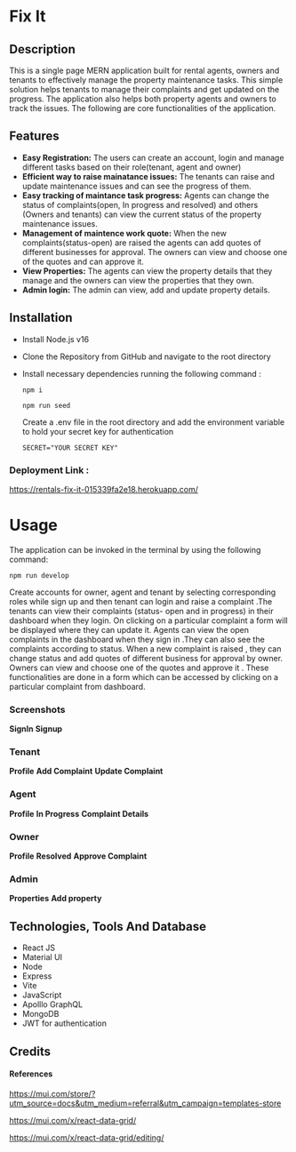 # Fix It

## Description

This is a single page MERN application built for rental agents, owners and tenants to effectively manage the property maintenance tasks. This simple solution helps tenants to manage their complaints and get updated on the progress. The application also helps both property agents and owners to track the issues. The following are core functionalities of the application.

## Features

- **Easy Registration:** The users can create an account, login and manage different tasks based on their role(tenant, agent and owner)
- **Efficient way to raise mainatance issues:** The tenants can raise and update maintenance issues and can see the progress of them.
- **Easy tracking of maintance task progress:** Agents can change the status of complaints(open, In progress and resolved) and others (Owners and tenants) can view the current status of the property maintenance issues.
- **Management of maintence work quote:** When the new complaints(status-open) are raised the agents can add quotes of different businesses for approval. The owners can view and choose one of the quotes and can approve it.
- **View Properties:** The agents can view the property details that they manage and the owners can view the properties that they own.
- **Admin login:** The admin can view, add and update property details.

## Installation

- Install Node.js v16
- Clone the Repository from GitHub and navigate to the root directory
- Install necessary dependencies running the following command :

  ```
  npm i
  ```

  ```
  npm run seed
  ```

  Create a .env file in the root directory and add the environment variable to hold your secret key for authentication

  ```
  SECRET="YOUR SECRET KEY"
  ```

### Deployment Link :

https://rentals-fix-it-015339fa2e18.herokuapp.com/

# Usage

The application can be invoked in the terminal by using the following command:

```
npm run develop
```

Create accounts for owner, agent and tenant by selecting corresponding roles while sign up and then tenant can login and raise a complaint .The tenants can view their complaints (status- open and in progress) in their dashboard when they login. On clicking on a particular complaint a form will be displayed where they can update it. Agents can view the open complaints in the dashboard when they sign in .They can also see the complaints according to status. When a new complaint is raised , they can change status and add quotes of different business for approval by owner. Owners can view and choose one of the quotes and approve it . These functionalities are done in a form which can be accessed by clicking on a particular complaint from dashboard.

### Screenshots

**SignIn**
**Signup**

### Tenant

**Profile**
**Add Complaint**
**Update Complaint**

### Agent

**Profile**
**In Progress**
**Complaint Details**

### Owner

**Profile**
**Resolved**
**Approve Complaint**

### Admin

**Properties**
**Add property**

## Technologies, Tools And Database

- React JS
- Material UI
- Node
- Express
- Vite
- JavaScript
- Apolllo GraphQL
- MongoDB
- JWT for authentication

## Credits

#### References

https://mui.com/store/?utm_source=docs&utm_medium=referral&utm_campaign=templates-store

https://mui.com/x/react-data-grid/

https://mui.com/x/react-data-grid/editing/
